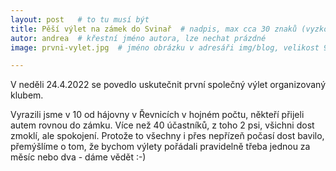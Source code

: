 ```yaml
---
layout: post   # to tu musí být
title: Pěší výlet na zámek do Svinař  # nadpis, max cca 30 znaků (vyzkoušet)
autor: andrea  # křestní jméno autora, lze nechat prázdné
image: prvni-vylet.jpg  # jméno obrázku v adresáři img/blog, velikost 900x600

---
```

V neděli 24.4.2022 se povedlo uskutečnit první společný výlet organizovaný klubem.

<!--vice-->

Vyrazili jsme v 10 od hájovny v Řevnicích v hojném počtu, někteří přijeli autem rovnou do zámku. Více než 40 účastníků, z toho 2 psi, všichni dost zmoklí, ale spokojení. Protože to všechny i přes nepřízeň počasí dost bavilo, přemýšlíme o tom, že bychom výlety pořádali pravidelně třeba jednou za měsíc nebo dva - dáme vědět :-)




<!--quote-->


